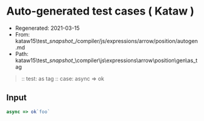 # Auto-generated test cases ( Kataw )
- Regenerated: 2021-03-15
- From: kataw15\test\__snapshot__/compiler/js/expressions/arrow/position/autogen.md
- Path: kataw15\test\__snapshot__\compiler\js\expressions\arrow\position\gen\as_tag
> :: test: as tag
> :: case: async => ok
## Input

`````js
async => ok`foo`
`````
